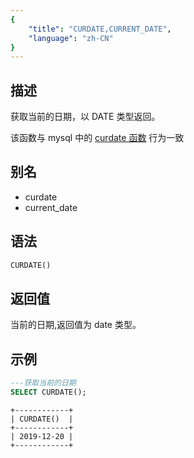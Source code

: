 ```yaml
---
{
    "title": "CURDATE,CURRENT_DATE",
    "language": "zh-CN"
}
---
```


## 描述

获取当前的日期，以 DATE 类型返回。

该函数与 mysql 中的 [curdate 函数](https://dev.mysql.com/doc/refman/8.4/en/date-and-time-functions.html#function_adddate) 行为一致

## 别名

- curdate
- current_date

## 语法

```sql
CURDATE()
```

## 返回值

当前的日期,返回值为 date 类型。

## 示例 

```sql
---获取当前的日期
SELECT CURDATE();
```

```text
+------------+
| CURDATE()  |
+------------+
| 2019-12-20 |
+------------+
```
